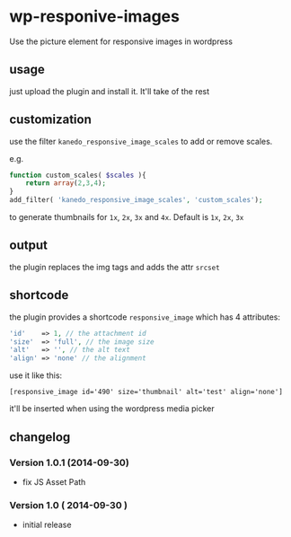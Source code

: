 wp-responive-images
===================

Use the picture element for responsive images in wordpress

## usage

just upload the plugin and install it. It'll take of the rest

## customization

use the filter `kanedo_responsive_image_scales` to add or remove scales.

e.g.
```php
function custom_scales( $scales ){
	return array(2,3,4);
}
add_filter( 'kanedo_responsive_image_scales', 'custom_scales');
```
to generate thumbnails for `1x`, `2x`, `3x` and `4x`. Default is `1x`, `2x`, `3x`

## output
the plugin replaces the img tags and adds the attr `srcset`

## shortcode

the plugin provides a shortcode `responsive_image` which has 4 attributes:
``` php
'id'    => 1, // the attachment id
'size' 	=> 'full', // the image size
'alt'	=> '', // the alt text
'align' => 'none' // the alignment
```	

use it like this:
```
[responsive_image id='490' size='thumbnail' alt='test' align='none']
```

it'll be inserted when using the wordpress media picker

## changelog
### Version 1.0.1 (2014-09-30)
- fix JS Asset Path

### Version 1.0 ( 2014-09-30 )
- initial release
